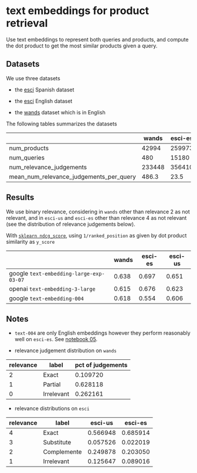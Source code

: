 
# text embeddings for product retrieval

Use text embeddings to represent both queries and products, and compute the dot product to get the most similar products given a query.

## Datasets


We use three datasets

- the [esci](https://github.com/amazon-science/esci-data) Spanish dataset

- the [esci](https://github.com/amazon-science/esci-data) English dataset

- the [wands](https://github.com/wayfair/WANDS) dataset which is in English

The following tables summarizes the datasets

|   | wands  | esci-es  | esci-us  |
|---|---|---|---|
|num_products | 42994 | 259973 | 1215851 |
|num_queries | 480 | 15180 | 97345 |
|num_relevance_judgements | 233448 | 356410 | 1818825 |
| mean_num_relevance_judgements_per_query | 486.3 | 23.5 | 18.7 



## Results

 We use binary relevance, considering in `wands` other than relevance 2 as not relevant, and in `esci-us` and `esci-es` other than relevance 4 as not relevant (see the distribution of relevance judgements below).

With [`sklearn ndcg_score`](https://scikit-learn.org/stable/modules/generated/sklearn.metrics.ndcg_score.html), using `1/ranked_position` as given by dot product similarity as `y_score`

|	| wands|	esci-es	|esci-us|
|---|---|---|---|
|google `text-embedding-large-exp-03-07`|	0.638	|0.697	|0.651|
|openai	`text-embedding-3-large`|0.615|	0.676|	0.623|
|google `text-embedding-004`	|0.618	|0.554	|0.606|



## Notes

- `text-004` are only English embeddings however they perform reasonably well on `esci-es`. See [notebook 05](https://github.com/rramosp/textembeddings-for-product-retrieval/blob/main/05%20-%20inspect%20ranking.ipynb).

- relevance judgement distribution on `wands`

|relevance|label| pct of judgements|
|---|---|---|
|2 |Exact |    0.109720|
|1 |Partial|    0.628118|
|0 |Irrelevant|    0.262161|

- relevance distributions on `esci`


|relevance|label|esci-us|esci-es|
|---|---|---|---|
|4 | Exact |   0.566948 | 0.685914
|3 | Substitute |  0.057526 | 0.022019
|2 | Complemente |  0.249878  | 0.203050
|1 | Irrelevant |   0.125647 | 0.089016

